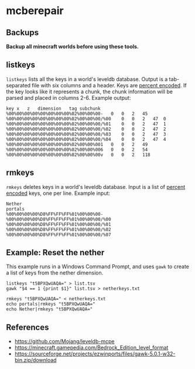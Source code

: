 # mcberepair

## Backups

**Backup all minecraft worlds before using these tools.**

## listkeys

`listkeys` lists all the keys in a world's leveldb database. Output is a tab-separated file with six columns and a header.
Keys are [percent encoded](https://en.wikipedia.org/wiki/Percent-encoding).
If the key looks like it represents a chunk, the chunk information will be parsed and placed in columns 2-6.
Example output:

```
key	x	z	dimension	tag	subchunk
%00%00%00%00%00%00%00%00%02%00%00%00-	0	0	2	45	
%00%00%00%00%00%00%00%00%02%00%00%00/%00	0	0	2	47	0
%00%00%00%00%00%00%00%00%02%00%00%00/%01	0	0	2	47	1
%00%00%00%00%00%00%00%00%02%00%00%00/%02	0	0	2	47	2
%00%00%00%00%00%00%00%00%02%00%00%00/%03	0	0	2	47	3
%00%00%00%00%00%00%00%00%02%00%00%00/%04	0	0	2	47	4
%00%00%00%00%00%00%00%00%02%00%00%001	0	0	2	49	
%00%00%00%00%00%00%00%00%02%00%00%006	0	0	2	54	
%00%00%00%00%00%00%00%00%02%00%00%00v	0	0	2	118	
```

## rmkeys

`rmkeys` deletes keys in a world's leveldb database. Input is a list of [percent encoded](https://en.wikipedia.org/wiki/Percent-encoding)
keys, one per line. Example input:

```
Nether
portals
%00%00%00%00%D8%FF%FF%FF%01%00%00%00-
%00%00%00%00%D8%FF%FF%FF%01%00%00%00/%00
%00%00%00%00%D8%FF%FF%FF%01%00%00%00/%01
%00%00%00%00%D8%FF%FF%FF%01%00%00%00/%02
%00%00%00%00%D8%FF%FF%FF%01%00%00%00/%07
```

## Example: Reset the nether

This example runs in a Windows Command Prompt, and uses `gawk` to create a list of keys from the nether dimension.

```
listkeys "t5BPXQwUAQA=" > list.tsv
gawk "$4 == 1 {print $1}" list.tsv > netherkeys.txt

rmkeys "t5BPXQwUAQA=" < netherkeys.txt
echo portals|rmkeys "t5BPXQwUAQA="
echo Nether|rmkeys "t5BPXQwUAQA="
```

## References

 - https://github.com/Mojang/leveldb-mcpe
 - https://minecraft.gamepedia.com/Bedrock_Edition_level_format
 - https://sourceforge.net/projects/ezwinports/files/gawk-5.0.1-w32-bin.zip/download
